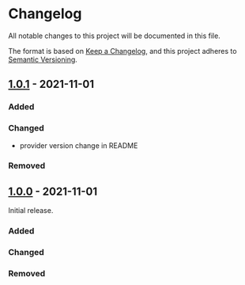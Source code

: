 # Changelog

<!-- markdownlint-disable MD024 -->

All notable changes to this project will be documented in this file.

The format is based on [Keep a Changelog](https://keepachangelog.com/en/1.0.0/),
and this project adheres to [Semantic Versioning](https://semver.org/spec/v2.0.0.html).

## [1.0.1] - 2021-11-01

### Added

### Changed

- provider version change in README

### Removed

## [1.0.0] - 2021-11-01

Initial release.

### Added

### Changed

### Removed

[1.0.1]: https://github.com/memes/terraform-google-sa-scopes-demo/compare/1.0.0...1.0.1
[1.0.0]: https://github.com/memes/terraform-google-sa-scopes-demo/releases/tag/1.0.0
